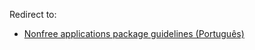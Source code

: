 Redirect to:

*   [Nonfree applications package guidelines (Português)](/index.php/Nonfree_applications_package_guidelines_(Portugu%C3%AAs) "Nonfree applications package guidelines (Português)")